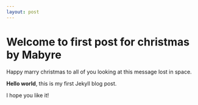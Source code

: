 ```yaml
---
layout: post
---
```


# Welcome to first post for christmas by Mabyre

Happy marry christmas to all of you looking at this message lost in space.

**Hello world**, this is my first Jekyll blog post.

I hope you like it!
